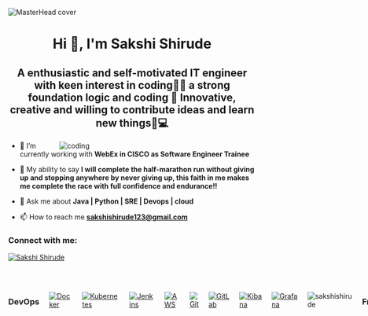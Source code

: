 ![MasterHead cover](https://miro.medium.com/v2/resize:fit:4800/format:webp/1*gReLR6hZjwyBxHmfLN1AVw.gif)
<h1 align="center">Hi 👋, I'm Sakshi Shirude</h1>
<h2 align="center">A enthusiastic and self-motivated IT engineer with keen interest in coding✌🏻 a strong foundation logic and coding 🎯 Innovative, creative and willing to contribute ideas and learn new things📌💻</h2>
<img align="right" alt="coding" width="400" src="https://cdn.dribbble.com/users/1162077/screenshots/3848914/programmer.gif">

- 🔭 I’m currently working with **WebEx in CISCO as Software Engineer Trainee** 

- 🌱 My ability to say **I will complete the half-marathon run without giving up and stopping anywhere by never giving up, this faith in me makes me complete the race with full confidence and endurance!!**

- 💬 Ask me about **Java | Python | SRE | Devops | cloud**

- 📫 How to reach me **sakshishirude123@gmail.com**

<h3 align="left">Connect with me:</h3>
<div id="badges">
 <a href="https://www.linkedin.com/in/sakshi-shirude">
    <img src="https://img.shields.io/badge/LinkedIn-blue?style=for-the-badge&logo=linkedin&logoColor=white" alt="Sakshi Shirude"/></a>
</div>

<div style="display: flex; align-items: center; gap: 20px;">  

<h3 align="left">DevOps</h3>
<a href="https://www.docker.com/" target="_blank" rel="noreferrer"> <img src="https://mma.prnewswire.com/media/776689/New_Docker_logo_Logo.jpg?p=publish" alt="Docker" width="40" height="40"/> </a>
<a href="https://kubernetes.io/" target="_blank" rel="noreferrer"> <img src="https://concisesoftware.com/wp-content/uploads/2020/01/Kubernetes-logo.png" alt="Kubernetes" width="40" height="40"/> </a>
<a href="https://www.jenkins.io/" target="_blank" rel="noreferrer"> <img src="https://toppng.com/uploads/preview/jenkins-logo-11609365847mufysaivph.png" alt="Jenkins" width="40" height="40"/> </a>
<a href="https://aws.amazon.com/" target="_blank" rel="noreferrer"> <img src="https://logosmarcas.net/wp-content/uploads/2021/08/Amazon-Web-Services-AWS-Logo.png" alt="AWS" width="40" height="40"/> </a>
<a href="https://git-scm.com/" target="_blank" rel="noreferrer"> <img src="https://www.vectorlogo.zone/logos/git-scm/git-scm-icon.svg" alt="Git" width="40" height="40"/> </a>
<a href="https://about.gitlab.com/" target="_blank" rel="noreferrer"> <img src="https://www.vectorlogo.zone/logos/gitlab/gitlab-icon.svg" alt="GitLab" width="40" height="40"/> </a>
<a href="https://www.elastic.co/kibana" target="_blank" rel="noreferrer"> <img src="https://www.vectorlogo.zone/logos/elasticco_kibana/elasticco_kibana-icon.svg" alt="Kibana" width="40" height="40"/> </a>
<a href="https://grafana.com/" target="_blank" rel="noreferrer"> <img src="https://www.vectorlogo.zone/logos/grafana/grafana-icon.svg" alt="Grafana" width="40" height="40"/> </a>

<p><img align="right" src="https://github-readme-stats.vercel.app/api/top-langs?username=sakshishirude&show_icons=true&locale=en&layout=compact" alt="sakshishirude" /></p>

<h3 align="left"> Frontend </h3>
<p align="left">
<a href="https://www.w3.org/html/" target="_blank" rel="noreferrer"> <img src="https://raw.githubusercontent.com/devicons/devicon/master/icons/html5/html5-original-wordmark.svg" alt="html5" width="40" height="40"/> </a>
<a href="https://www.w3schools.com/css/" target="_blank" rel="noreferrer"> <img src="https://raw.githubusercontent.com/devicons/devicon/master/icons/css3/css3-original-wordmark.svg" alt="css3" width="40" height="40"/> </a>
<a href="https://getbootstrap.com" target="_blank" rel="noreferrer"> <img src="https://raw.githubusercontent.com/devicons/devicon/master/icons/bootstrap/bootstrap-plain-wordmark.svg" alt="bootstrap" width="40" height="40"/> </a> 

<p>&nbsp;<img align="center" src="https://github-readme-stats.vercel.app/api?username=sakshishirude&show_icons=true&locale=en" alt="sakshishirude" /></p>

<h3 align="left"> Backend </h3>
<a href="https://www.python.org" target="_blank" rel="noreferrer"> <img src="https://raw.githubusercontent.com/devicons/devicon/master/icons/python/python-original.svg" alt="python" width="40" height="40"/> </a> 
<a href="https://www.java.com" target="_blank" rel="noreferrer"> <img src="https://raw.githubusercontent.com/devicons/devicon/master/icons/java/java-original.svg" alt="java" width="40" height="40"/> </a> 
<a href="https://www.w3schools.com/cpp/" target="_blank" rel="noreferrer"> <img src="https://raw.githubusercontent.com/devicons/devicon/master/icons/cplusplus/cplusplus-original.svg" alt="cplusplus" width="40" height="40"/> </a>


<h3 align="left"> Database </h3>
<a href="https://www.mysql.com/" target="_blank" rel="noreferrer"> <img src="https://raw.githubusercontent.com/devicons/devicon/master/icons/mysql/mysql-original-wordmark.svg" alt="mysql" width="40" height="40"/> </a> 
</p>


### Other Tools
[![Others](https://skillicons.dev/icons?i=vscode,redis,postman&perlie=3)](https://skillicons.dev)

